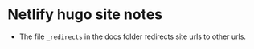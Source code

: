 # Netlify hugo site notes

- The file `_redirects` in the docs folder redirects site urls to other urls.